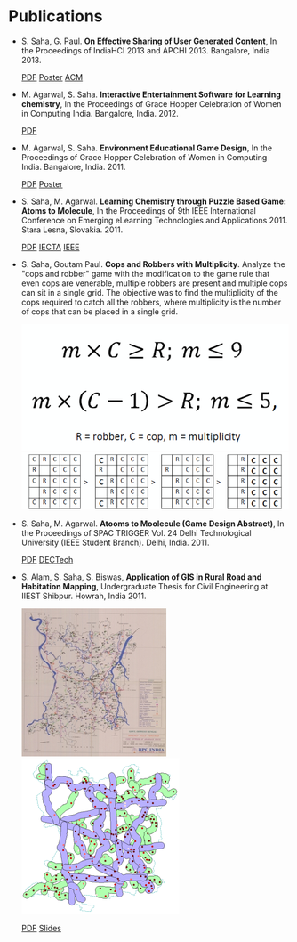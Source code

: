 Publications
===

- S. Saha, G. Paul. **On Effective Sharing of User Generated Content**, In the Proceedings of IndiaHCI 2013 and APCHI 2013. Bangalore, India 2013.

  [PDF](https://github.com/suvozit/APCHI-2013/blob/master/ugc_aphci2013_CAMERA.pdf)
  [Poster](https://github.com/suvozit/APCHI-2013/blob/master/ugc%20poster.pdf)
  [ACM](https://dl.acm.org/citation.cfm?id=2525280)

- M. Agarwal, S. Saha. **Interactive Entertainment Software for Learning chemistry**, In the Proceedings of Grace Hopper Celebration of Women in Computing India. Bangalore, India. 2012.

  [PDF](https://github.com/suvozit/Grace-Hopper-Celebration-of-Women-in-Computing-India-2012/blob/master/Interactive%20Entertainment%20Software%20for%20Learning%20chemistry.pdf)

- M. Agarwal, S. Saha. **Environment Educational Game Design**, In the Proceedings of Grace Hopper Celebration of Women in Computing India. Bangalore, India. 2011.

  [PDF](https://github.com/suvozit/Grace-Hopper-Celebration-of-Women-in-Computing-India-2011/blob/master/Environment%20Educational%20Game%20Design.pdf)
  [Poster](https://github.com/suvozit/Grace-Hopper-Celebration-of-Women-in-Computing-India-2011/blob/master/Gombli%20poster-01.png)

- S. Saha, M. Agarwal. **Learning Chemistry through Puzzle Based Game: Atoms to Molecule**, In the Proceedings of 9th IEEE International Conference on Emerging eLearning Technologies and Applications 2011. Stara Lesna, Slovakia. 2011.

  [PDF](https://github.com/suvozit/ICETA-2011/blob/master/Learning%20Chemistry%20Through%20Puzzle%20Based%20Game%20-%20Atoms%20to%20Molecule.pdf)
  [IECTA](https://www.iceta.sk/_archiv/2011/proceedings/iceta2011_saha.pdf)
  [IEEE](https://ieeexplore.ieee.org/xpl/articleDetails.jsp?tp=&arnumber=6112613)

- S. Saha, Goutam Paul. **Cops and Robbers with Multiplicity**. Analyze the "cops and robber" game with the modification to the game rule that even cops are venerable, multiple robbers are present and multiple cops can sit in a single grid. The objective was to find the multiplicity of the cops required to catch all the robbers, where multiplicity is the number of cops that can be placed in a single grid.

  ![](Portfolio/Untitled.png)
  ![](Portfolio/Untitled2.png)

- S. Saha, M. Agarwal. **Atooms to Moolecule (Game Design Abstract)**, In the Proceedings of SPAC TRIGGER Vol. 24 Delhi Technological University (IEEE Student Branch). Delhi, India. 2011.

  [PDF](https://github.com/Bitsits/Atooms-to-Moolecules-Assets/blob/master/Jams%20%26%20Techfest/Troika.dcetech.com/trigger%20small.pdf)
  [DECTech](http://www.dcetech.com/ieee/wp-content/uploads/2011/04/trigger%20small.pdf)

- S. Alam, S. Saha, S. Biswas, **Application of GIS in Rural Road and Habitation Mapping**, Undergraduate Thesis for Civil Engineering at IIEST Shibpur. Howrah, India 2011.

  ![](Portfolio/arambagh.JPG)
  ![](Portfolio/buff.PNG)
  
  [PDF](https://github.com/IIESTS-CE110407060/Rural-Road-and-Habitation-Mapping-Thesis/blob/master/Document.pdf)
  [Slides](https://github.com/IIESTS-CE110407060/Rural-Road-and-Habitation-Mapping-Thesis/blob/master/Presentation.pdf)
